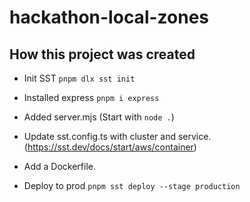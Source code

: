 # hackathon-local-zones

## How this project was created

* Init SST `pnpm dlx sst init`

* Installed express `pnpm i express`

* Added server.mjs (Start with `node .`)

* Update sst.config.ts with cluster and service. (https://sst.dev/docs/start/aws/container)

* Add a Dockerfile.

* Deploy to prod `pnpm sst deploy --stage production`